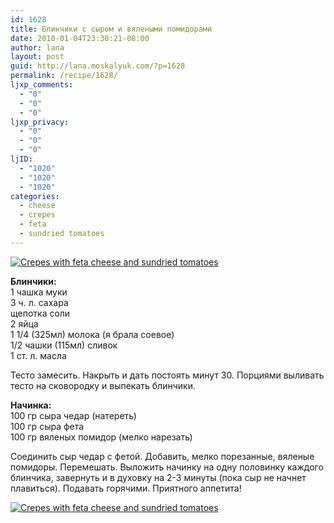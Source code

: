 ```yaml
---
id: 1628
title: Блинчики с сыром и вялеными помидорами
date: 2010-01-04T23:30:21-08:00
author: lana
layout: post
guid: http://lana.moskalyuk.com/?p=1628
permalink: /recipe/1628/
ljxp_comments:
  - "0"
  - "0"
  - "0"
ljxp_privacy:
  - "0"
  - "0"
  - "0"
ljID:
  - "1020"
  - "1020"
  - "1020"
categories:
  - cheese
  - crepes
  - feta
  - sundried tomatoes
---
```

<a class="flickr-image alignnone" title="Crepes with feta cheese and sundried tomatoes" href="http://www.flickr.com/photos/67405678@N00/4247350900/" target="_blank"><img src="http://farm5.static.flickr.com/4031/4247350900_c92fdd6213.jpg" alt="Crepes with feta cheese and sundried tomatoes" /></a>

**Блинчики:**  
1 чашка муки  
3 ч. л. сахара  
щепотка соли  
2 яйца  
1 1/4 (325мл) молока (я брала соевое)  
1/2 чашки (115мл) сливок  
1 ст. л. масла

Тесто замесить. Накрыть и дать постоять минут 30. Порциями выливать тесто на сковородку и выпекать блинчики.

**Начинка:**  
100 гр сыра чедар (натереть)  
100 гр сыра фета  
100 гр вяленых помидор (мелко нарезать)

Соединить сыр чедар с фетой. Добавить, мелко порезанные, вяленые помидоры. Перемешать. Выложить начинку на одну половинку каждого блинчика, завернуть и в духовку на 2-3 минуты (пока сыр не начнет плавиться). Подавать горячими. Приятного аппетита!

<a class="flickr-image alignnone" title="Crepes with feta cheese and sundried tomatoes" href="http://www.flickr.com/photos/67405678@N00/4246576571/" target="_blank"><img src="http://farm3.static.flickr.com/2748/4246576571_e139d96aa8.jpg" alt="Crepes with feta cheese and sundried tomatoes" /></a>